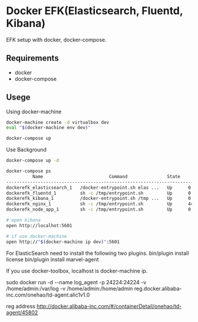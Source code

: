 # Docker EFK(Elasticsearch, Fluentd, Kibana)

EFK setup with docker, docker-compose.

## Requirements

- docker
- docker-compose

## Usege

Using docker-machine

```sh
docker-machine create -d virtualbox dev
eval "$(docker-machine env dev)"
```

```sh
docker-compose up
```

Use Background

```sh
docker-compose up -d
```

```sh
docker-compose ps
          Name                         Command               State                Ports
-----------------------------------------------------------------------------------------------------
dockerefk_elasticsearch_1   /docker-entrypoint.sh elas ...   Up      0.0.0.0:9200->9200/tcp, 9300/tcp
dockerefk_fluentd_1         sh -c /tmp/entrypoint.sh         Up      0.0.0.0:24224->24224/tcp
dockerefk_kibana_1          /docker-entrypoint.sh /tmp ...   Up      0.0.0.0:5601->5601/tcp
dockerefk_nginx_1           sh -c /tmp/entrypoint.sh         Up      443/tcp, 0.0.0.0:80->80/tcp
dockerefk_node_app_1        sh -c /tmp/entrypoint.sh         Up      0.0.0.0:8080->8080/tcp
```

```sh
# open kibana
open http://localhot:5601

# if use docker-machine
open http://"$(docker-machine ip dev)":5601
```
For ElasticSearch need to install the following two plugins.
bin/plugin install license
bin/plugin install marvel-agent

If you use docker-toolbox, localhost is docker-machine ip.


sudo docker run -d --name log_agent  -p 24224:24224 -v /home/admin:/var/log -v /home/admin:/home/admin  reg.docker.alibaba-inc.com/onehao/td-agent:alic1v1.0 

reg address http://docker.alibaba-inc.com/#/containerDetail/onehao/td-agent/45802
